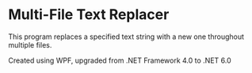 # Multi-File Text Replacer
This program replaces a specified text string with a new one throughout multiple files.

Created using WPF, upgraded from .NET Framework 4.0 to .NET 6.0

